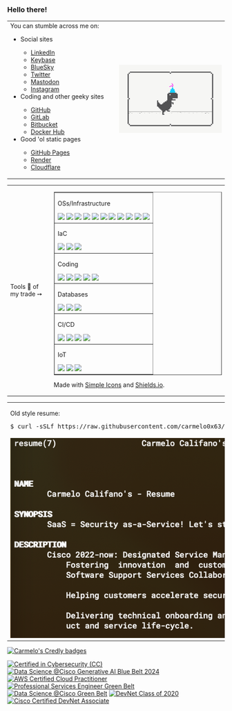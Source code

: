 ### Hello there!

<!--
**carmelo0x63/carmelo0x63** is a ✨ _special_ ✨ repository because its `README.md` (this file) appears on your GitHub profile.

Here are some ideas to get you started:

- 🔭 I’m currently working on ...
- 🌱 I’m currently learning ...
- 👯 I’m looking to collaborate on ...
- 🤔 I’m looking for help with ...
- 💬 Ask me about ...
- 📫 How to reach me: ...
- 😄 Pronouns: ...
- ⚡ Fun fact: ...

- 📫 Reach me through:
  - [LinkedIn](https://www.linkedin.com/in/carmelo/)
  - [Keybase](https://keybase.io/carmelo)
  - [GitHub](https://github.com/carmelo0x63)
    - [GitHub Pages](https://carmelo0x63.github.io/)
  - [GitLab](https://gitlab.com/carmelo0x63)
  - [Bitbucket](https://bitbucket.org/carmelo0x63/)
  - [Render](https://carmelo.onrender.com/)
  - [Docker Hub](https://hub.docker.com/u/carmelo0x63)
  - [Hachyderm.io](https://hachyderm.io/@carmelo)
  - [Mastodon.online](https://mastodon.online/@carmelo)
  - [Instagram](https://www.instagram.com/carmelo0x63/)
  - [Twitter](https://twitter.com/carmelo0x63)
  - [Reddit](https://www.reddit.com/user/carmelo0x99)
-->

<table border="0" width="100%">
  <tr>
    <td width="50%">
      You can stumble across me on:
      <ul>
        <li>Social sites</li>
          <ul>
            <li><a href="https://www.linkedin.com/in/carmelo/">LinkedIn</a></li>
            <li><a href="https://keybase.io/carmelo">Keybase</a></li>
<!--            <li><a href="https://www.reddit.com/user/carmelo0x99">Reddit</a></li>-->
            <li><a href="https://carmelo0x63.bsky.social">BlueSky</a></li>
            <li><a href="https://twitter.com/carmelo0x63">Twitter</a></li>
            <li><a href="https://mastodon.sdf.org/@carmelo">Mastodon</a></li>
            <li><a href="https://www.instagram.com/carmelo0x63/">Instagram</a></li>
           </ul>
        <li>Coding and other geeky sites</li>
          <ul>
            <li><a href="https://github.com/carmelo0x63">GitHub</a></li>
            <li><a href="https://gitlab.com/carmelo0x63/">GitLab</a></li>
            <li><a href="https://bitbucket.org/carmelo0x63/">Bitbucket</a></li>
            <li><a href="https://hub.docker.com/u/carmelo0x63">Docker Hub</a></li>
          </ul>
        <li>Good 'ol static pages</li>
          <ul>
            <li><a href="https://carmelo0x63.github.io/">GitHub Pages</a></li>
            <li><a href="https://zer0x63zer0x63.onrender.com/">Render</a></li>
            <li><a href="https://zer0x63zer0x63.pages.dev/">Cloudflare</a></li>
          </ul>
      </ul>
    </td>
    <td width="50%"><img src="Social_dino_with_hat.gif"></td>
  </tr>
</table>
<table border="0" width="100%">
  <tr>
    <td width="20%">Tools 🔧 of my trade ➙</td>
    <td width="80%">
      <table border="1">
        <tr>
          <td>
            <p>OSs/Infrastructure</p>
            <img src="https://img.shields.io/badge/-Linux-FCC624.svg?style=flat&logo=linux&logoColor=white">
            <img src="https://img.shields.io/badge/-Unix-A42E2B.svg?style=flat&logo=gnu&logoColor=white">
            <img src="https://img.shields.io/badge/-AWS-232F3E.svg?style=flat&logo=amazonaws&logoColor=white">
            <img src="https://img.shields.io/badge/-OCI-F80000.svg?style=flat&logo=oracle&logoColor=white">
            <img src="https://img.shields.io/badge/-Red Hat-EE0000.svg?style=flat&logo=redhat&logoColor=white">
            <img src="https://img.shields.io/badge/-KVM-EE0000.svg?style=flat&logo=redhatopenshift&logoColor=white">
            <img src="https://img.shields.io/badge/-Docker-2496ED.svg?style=flat&logo=docker&logoColor=white">
            <img src="https://img.shields.io/badge/-K3s-0075A8.svg?style=flat&logo=rancher&logoColor=white">
            <img src="https://img.shields.io/badge/-Kubernetes-326CE5.svg?style=flat&logo=kubernetes&logoColor=white">
            <img src="https://img.shields.io/badge/-VMware-607078.svg?style=flat&logo=vmware&logoColor=white">
            <img src="https://img.shields.io/badge/-Cisco-1BA0D7.svg?style=flat&logo=cisco&logoColor=white">
          </td>
        </tr>
        <tr>
          <td>
            <p>IaC</p>
            <img src="https://img.shields.io/badge/-Terraform-623CE4.svg?style=flat&logo=terraform&logoColor=white">
            <img src="https://img.shields.io/badge/-Vagrant-1868F2.svg?style=flat&logo=vagrant&logoColor=white">
            <img src="https://img.shields.io/badge/-Ansible-EE0000.svg?style=flat&logo=ansible&logoColor=white">
          </td>
        </tr>
        <tr>
          <td>
            <p>Coding</p>
            <img src="https://img.shields.io/badge/-Python-3776AB.svg?style=flat&logo=python&logoColor=white">
            <img src="https://img.shields.io/badge/-Go-00ADD8.svg?style=flat&logo=go&logoColor=white">
            <img src="https://img.shields.io/badge/-Haskell-5D4F85.svg?style=flat&logo=haskell&logoColor=white">
            <img src="https://img.shields.io/badge/-nodedotjs-339933.svg?style=flat&logo=nodedotjs&logoColor=white">
            <img src="https://img.shields.io/badge/-HTML5-E34F26.svg?style=flat&logo=html5&logoColor=white">
          </td>
        </tr>
        <tr>
          <td>
            <p>Databases</p>
            <img src="https://img.shields.io/badge/-MongoDB-47A248.svg?style=flat&logo=mongodb&logoColor=white">
            <img src="https://img.shields.io/badge/-Redis-DC382D.svg?style=flat&logo=redis&logoColor=white">
            <img src="https://img.shields.io/badge/-MySQL-4479A1.svg?style=flat&logo=mysql&logoColor=white">
          </td>
        </tr>
        <tr>
          <td>
            <p>CI/CD</p>
            <img src="https://img.shields.io/badge/-Git-F05032.svg?style=flat&logo=git&logoColor=white">
            <img src="https://img.shields.io/badge/-Gitea-609926.svg?style=flat&logo=gitea&logoColor=white">
            <img src="https://img.shields.io/badge/-Gogs-yellow.svg?style=flat&logo=gogs&logoColor=white">
            <img src="https://img.shields.io/badge/-Drone-212121.svg?style=flat&logo=drone&logoColor=white">
          </td>
        </tr>
        <tr>
          <td>
            <p>IoT</p>
            <img src="https://img.shields.io/badge/-RaspberryPi-C51A4A.svg?style=flat&logo=raspberrypi&logoColor=white">
            <img src="https://img.shields.io/badge/-Arduino-00979D.svg?style=flat&logo=arduino&logoColor=white">
            <img src="https://img.shields.io/badge/-Nvidia-76B900.svg?style=flat&logo=nvidia&logoColor=white">
          </td>
        </tr>
      </table>
      <p>Made with <a href="https://simpleicons.org/">Simple Icons</a> and <a href="https://shields.io">Shields.io</a>.</p>
    </td>
  </tr>
</table>
<table border="0" width="100%">
  <tr>
    <td>
      <p>Old style resume:</p>
      <pre>$ curl -sSLf https://raw.githubusercontent.com/carmelo0x63/carmelo0x63/main/carmelo.7 | groff -man -Tascii</pre>
    </td>
  </tr>
  <tr>
    <td>
      <img src="./groff.png">
    </td>
  </tr>
<!--  <tr>
    <td colspan="2">
      <img src="https://github-readme-stats.vercel.app/api?username=carmelo0x63&show_icons=true&theme=radical">
    </td>
  </tr>//-->
</table>

[![Carmelo's Credly badges](https://github-readme-stats.vercel.app/api?username=carmelo0x63&show_icons=true&theme=vue)](https://github.com/anuraghazra/github-readme-stats)

<!--START_SECTION:badges-->
[![Certified in Cybersecurity (CC)](https://images.credly.com/size/110x110/images/2030e43f-8003-4d4b-9630-847add403c87/image.png)](http://www.credly.com/badges/2e1ca65d-f744-4bbb-8955-793954c4f285 "Certified in Cybersecurity (CC)")
[![Data Science @Cisco Generative AI Blue Belt 2024](https://images.credly.com/size/110x110/images/9e811dcf-0a68-4bca-9dd6-1b58885e86ec/image.png)](http://www.credly.com/badges/fac77d18-91c8-47f0-84db-1ee3819da672 "Data Science @Cisco Generative AI Blue Belt 2024")
[![AWS Certified Cloud Practitioner](https://images.credly.com/size/110x110/images/00634f82-b07f-4bbd-a6bb-53de397fc3a6/image.png)](http://www.credly.com/badges/a5bd96fb-a4d8-4597-9703-34c052cea9fe "AWS Certified Cloud Practitioner")
[![Professional Services Engineer Green Belt](https://images.credly.com/size/110x110/images/77926150-00bf-4908-8c11-5841aa2456e7/Green_Belt-Professional_Services_Engineer.png)](http://www.credly.com/badges/c6b4ec84-f00f-4d5d-85ec-89f92d63cc6b "Professional Services Engineer Green Belt")
[![Data Science @Cisco Green Belt](https://images.credly.com/size/110x110/images/ff1f45a0-4a03-4bac-af76-8dd934dae7c0/Data_Science_Green_Belt.png)](http://www.credly.com/badges/aaf56fc6-223d-43aa-baf6-4ec5a15d6189 "Data Science @Cisco Green Belt")
[![DevNet Class of 2020](https://images.credly.com/size/110x110/images/4d054f39-f581-4442-8923-c5cd32720ef6/Classof2020-badge-600x600.png)](http://www.credly.com/badges/9d944e4d-aa91-4a29-88e1-271a6f22d6fd "DevNet Class of 2020")
[![Cisco Certified DevNet Associate](https://images.credly.com/size/110x110/images/e21e94f7-feec-4717-9687-ac150b213f64/Cisco_DevNetAsst_600.png)](http://www.credly.com/badges/e190a5cd-eb6d-451c-ae50-37380bfefe8a "Cisco Certified DevNet Associate")
<!--END_SECTION:badges-->

